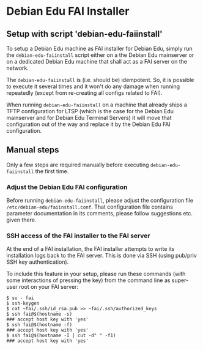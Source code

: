 # Debian Edu FAI Installer

## Setup with script 'debian-edu-faiinstall'

To setup a Debian Edu machine as FAI installer for Debian Edu, simply run
the ``debian-edu-faiinstall`` script either on a the Debian Edu mainserver
or on a dedicated Debian Edu machine that shall act as a FAI server on
the network.

The ``debian-edu-faiinstall`` is (i.e. should be) idempotent. So, it is
possible to execute it several times and it won't do any damage when
running repeatedly (except from re-creating all configs related to FAI).

When running ``debian-edu-faiinstall`` on a machine that already ships a
TFTP configuration for LTSP (which is the case for the Debian Edu mainserver
and for Debian Edu Terminal Servers) it will move that configuration out
of the way and replace it by the Debian Edu FAI configuration.

## Manual steps

Only a few steps are required manually before executing
``debian-edu-faiinstall`` the first time.

### Adjust the Debian Edu FAI configuration

Before running ``debian-edu-faiinstall``, please adjust the configuration file
``/etc/debian-edu/faiinstall.conf``. That configuration file contains parameter
documentation in its comments, please follow suggestions etc. given there.

### SSH access of the FAI installer to the FAI server

At the end of a FAI installation, the FAI installer attempts to write its
installation logs back to the FAI server. This is done via SSH (using
pub/priv SSH key authentication).

To include this feature in your setup, please run these commands (with
some interactions of pressing the <ENTER> key) from the command line as
super-user root on your FAI server:

```
$ su - fai
$ ssh-keygen
$ cat ~fai/.ssh/id_rsa.pub >> ~fai/.ssh/authorized_keys
$ ssh fai@$(hostname -s)
### accept host key with 'yes'
$ ssh fai@$(hostname -f)
### accept host key with 'yes'
$ ssh fai@$(hostname -I | cut -d" " -f1)
### accept host key with 'yes'
```
